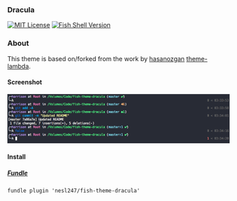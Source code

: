 ### Dracula

[![MIT License](https://img.shields.io/badge/license-MIT-007EC7.svg?style=flat-square)](/LICENSE)
[![Fish Shell Version](https://img.shields.io/badge/fish-v2.2.0-007EC7.svg?style=flat-square)](http://fishshell.com)

### About
This theme is based on/forked from the work by [hasanozgan](https://github.com/hasanozgan) [theme-lambda](https://github.com/hasanozgan/theme-lambda).

#### Screenshot

<p align="center">
<img src="https://raw.githubusercontent.com/nesl247/fish-theme-dracula/master/screenshot.png">
</p>

#### Install

##### [Fundle](https://github.com/tuvistavie/fundle)

```fish
fundle plugin 'nesl247/fish-theme-dracula'
```
